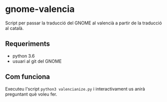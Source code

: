 # gnome-valencia

Script per passar la traducció del GNOME al valencià a partir de la traducció al català.

## Requeriments

- python 3.6
- usuari al git del GNOME

## Com funciona

Executeu l'script ``python3 valencianize.py`` i interactivament us anirà preguntant què voleu fer.

